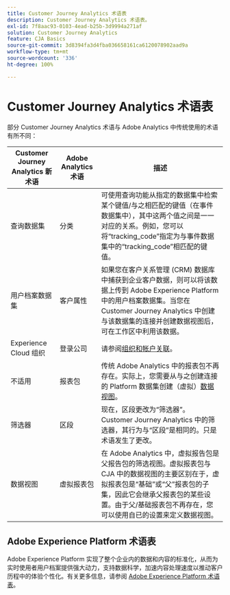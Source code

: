 ```yaml
---
title: Customer Journey Analytics 术语表
description: Customer Journey Analytics 术语表。
exl-id: 7f8aac93-0103-4ead-b25b-3d9994a271af
solution: Customer Journey Analytics
feature: CJA Basics
source-git-commit: 3d8394fa3d4fba036658161ca6120078902aad9a
workflow-type: tm+mt
source-wordcount: '336'
ht-degree: 100%

---
```


# Customer Journey Analytics 术语表

部分 Customer Journey Analytics 术语与 Adobe Analytics 中传统使用的术语有所不同：

| Customer Journey Analytics 新术语 | Adobe Analytics 术语 | 描述 |
| --- | --- | --- |
| 查询数据集 | 分类 | 可使用查询功能从指定的数据集中检索某个键值/与之相匹配的键值（在事件数据集中），其中这两个值之间是一一对应的关系。例如，您可以将“tracking_code”指定为与事件数据集中的“tracking_code”相匹配的键值。 |
| 用户档案数据集 | 客户属性 | 如果您在客户关系管理 (CRM) 数据库中捕获到企业客户数据，则可以将该数据上传到 Adobe Experience Platform 中的用户档案数据集。当您在 Customer Journey Analytics 中创建与该数据集的连接并创建数据视图后，可在工作区中利用该数据。 |
| Experience Cloud 组织 | 登录公司 | 请参阅[组织和帐户关联](https://experienceleague.adobe.com/docs/core-services/interface/manage-users-and-products/organizations.html?lang=zh-Hans#topic_C31CB834F109465A82ED57FF0563B3F1)。 |
| 不适用 | 报表包 | 传统 Adobe Analytics 中的报表包不再存在。实际上，您需要从与之创建连接的 Platform 数据集创建（虚拟）[数据视图](/help/data-views/create-dataview.md)。 |
| 筛选器 | 区段 | 现在，区段更改为“筛选器”。Customer Journey Analytics 中的筛选器，其行为与“区段”是相同的。只是术语发生了更改。 |
| 数据视图 | 虚拟报表包 | 在 Adobe Analytics 中，虚拟报告包是父报告包的筛选视图。虚拟报表包与 CJA 中的数据视图的主要区别在于，虚拟报表包是“基础”或“父”报表包的子集，因此它会继承父报表包的某些设置。由于父/基础报表包不再存在，您可以使用自已的设置来定义数据视图。 |

## Adobe Experience Platform 术语表

Adobe Experience Platform 实现了整个企业内的数据和内容的标准化，从而为实时使用者用户档案提供强大动力，支持数据科学，加速内容处理速度以推动客户历程中的体验个性化。有关更多信息，请参阅 [Adobe Experience Platform 术语表](https://experienceleague.adobe.com/docs/experience-platform/landing/glossary.html)。
